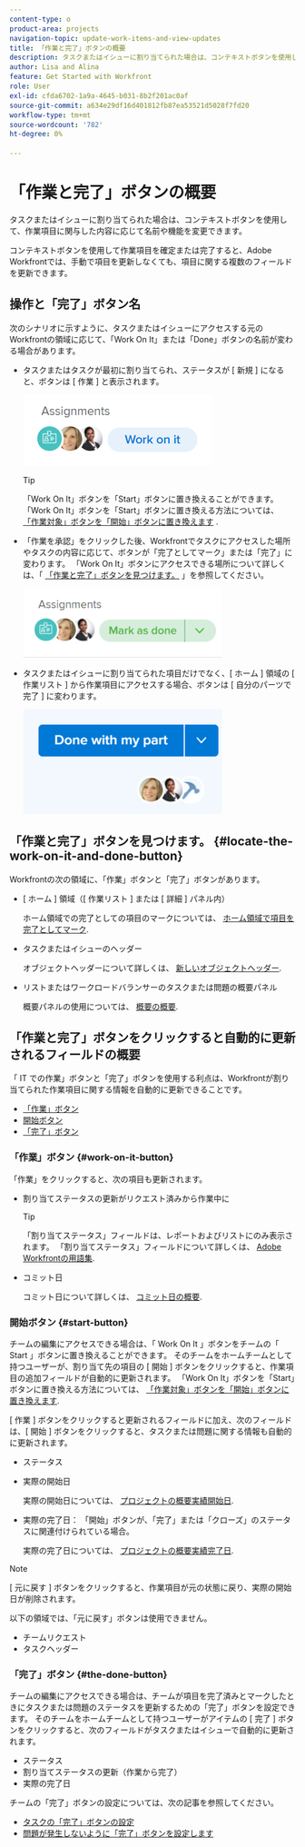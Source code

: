 ```yaml
---
content-type: o
product-area: projects
navigation-topic: update-work-items-and-view-updates
title: 「作業と完了」ボタンの概要
description: タスクまたはイシューに割り当てられた場合は、コンテキストボタンを使用して、作業項目に関与した内容に応じて名前や機能を変更できます。
author: Lisa and Alina
feature: Get Started with Workfront
role: User
exl-id: cfda6702-1a9a-4645-b031-8b2f201ac0af
source-git-commit: a634e29df16d401812fb87ea53521d5028f7fd20
workflow-type: tm+mt
source-wordcount: '782'
ht-degree: 0%

---
```


# 「作業と完了」ボタンの概要

タスクまたはイシューに割り当てられた場合は、コンテキストボタンを使用して、作業項目に関与した内容に応じて名前や機能を変更できます。

コンテキストボタンを使用して作業項目を確定または完了すると、Adobe Workfrontでは、手動で項目を更新しなくても、項目に関する複数のフィールドを更新できます。

## 操作と「完了」ボタン名

次のシナリオに示すように、タスクまたはイシューにアクセスする元のWorkfrontの領域に応じて、「Work On It」または「Done」ボタンの名前が変わる場合があります。 

* タスクまたはタスクが最初に割り当てられ、ステータスが [ 新規 ] になると、ボタンは [ 作業 ] と表示されます。

  ![](assets/nwe-work-on-it-button.png)

  >[!TIP]
  >
  >「Work On It」ボタンを「Start」ボタンに置き換えることができます。 「Work On It」ボタンを「Start」ボタンに置き換える方法については、  [「作業対象」ボタンを「開始」ボタンに置き換えます](../../people-teams-and-groups/create-and-manage-teams/work-on-it-button-to-start-button.md) .

* 「作業を承認」をクリックした後、Workfrontでタスクにアクセスした場所やタスクの内容に応じて、ボタンが「完了としてマーク」または「完了」に変わります。 「Work On It」ボタンにアクセスできる場所について詳しくは、「 [「作業と完了」ボタンを見つけます。](#locate-the-work-on-it-and-done-button) 」を参照してください。

  ![](assets/nwe-mark-as-done-button-350x122.png)

* タスクまたはイシューに割り当てられた項目だけでなく、[ ホーム ] 領域の [ 作業リスト ] から作業項目にアクセスする場合、ボタンは [ 自分のパーツで完了 ] に変わります。

  ![](assets/home-left-done-with-my-part-button-350x184.png)

## 「作業と完了」ボタンを見つけます。 {#locate-the-work-on-it-and-done-button}

Workfrontの次の領域に、「作業」ボタンと「完了」ボタンがあります。

* [ ホーム ] 領域（[ 作業リスト ] または [ 詳細 ] パネル内）

  ホーム領域での完了としての項目のマークについては、 [ホーム領域で項目を完了としてマーク](../../workfront-basics/using-home/using-the-home-area/mark-item-done-in-home.md).

* タスクまたはイシューのヘッダー

  オブジェクトヘッダーについて詳しくは、 [新しいオブジェクトヘッダー](../../workfront-basics/the-new-workfront-experience/new-object-headers.md).

* リストまたはワークロードバランサーのタスクまたは問題の概要パネル

  概要パネルの使用については、 [概要の概要](../../workfront-basics/the-new-workfront-experience/summary-overview.md).

## 「作業と完了」ボタンをクリックすると自動的に更新されるフィールドの概要

「 IT での作業」ボタンと「完了」ボタンを使用する利点は、Workfrontが割り当てられた作業項目に関する情報を自動的に更新できることです。

* [「作業」ボタン](#work-on-it-button)
* [開始ボタン](#start-button)
* [「完了」ボタン](#the-done-button)

### 「作業」ボタン {#work-on-it-button}

「作業」をクリックすると、次の項目も更新されます。

* 割り当てステータスの更新がリクエスト済みから作業中に

  >[!TIP]
  >
  >「割り当てステータス」フィールドは、レポートおよびリストにのみ表示されます。 「割り当てステータス」フィールドについて詳しくは、 [Adobe Workfrontの用語集](../../workfront-basics/navigate-workfront/workfront-navigation/workfront-terminology-glossary.md).

* コミット日

  コミット日について詳しくは、 [コミット日の概要](../../manage-work/projects/updating-work-in-a-project/overview-of-commit-dates.md).

### 開始ボタン {#start-button}

チームの編集にアクセスできる場合は、「 Work On It 」ボタンをチームの「 Start 」ボタンに置き換えることができます。 そのチームをホームチームとして持つユーザーが、割り当て先の項目の [ 開始 ] ボタンをクリックすると、作業項目の追加フィールドが自動的に更新されます。 「Work On It」ボタンを「Start」ボタンに置き換える方法については、 [「作業対象」ボタンを「開始」ボタンに置き換えます](../../people-teams-and-groups/create-and-manage-teams/work-on-it-button-to-start-button.md).

[ 作業 ] ボタンをクリックすると更新されるフィールドに加え、次のフィールドは、[ 開始 ] ボタンをクリックすると、タスクまたは問題に関する情報も自動的に更新されます。

* ステータス
* 実際の開始日

  実際の開始日については、 [プロジェクトの概要実績開始日](../../manage-work/projects/planning-a-project/project-actual-start-date.md).

* 実際の完了日： 「開始」ボタンが、「完了」または「クローズ」のステータスに関連付けられている場合。

  実際の完了日については、 [プロジェクトの概要実績完了日](../../manage-work/projects/planning-a-project/project-actual-completion-date.md).

>[!NOTE]
>
>[ 元に戻す ] ボタンをクリックすると、作業項目が元の状態に戻り、実際の開始日が削除されます。
>
>以下の領域では、「元に戻す」ボタンは使用できません。
>
>* チームリクエスト
>* タスクヘッダー
>

### 「完了」ボタン {#the-done-button}

チームの編集にアクセスできる場合は、チームが項目を完了済みとマークしたときにタスクまたは問題のステータスを更新するための「完了」ボタンを設定できます。 そのチームをホームチームとして持つユーザーがアイテムの [ 完了 ] ボタンをクリックすると、次のフィールドがタスクまたはイシューで自動的に更新されます。

* ステータス
* 割り当てステータスの更新（作業から完了）
* 実際の完了日

チームの「完了」ボタンの設定については、次の記事を参照してください。

* [タスクの「完了」ボタンの設定](../../people-teams-and-groups/create-and-manage-teams/configure-the-done-button-for-tasks.md)
* [問題が発生しないように「完了」ボタンを設定します](../../people-teams-and-groups/create-and-manage-teams/configure-the-done-button-for-issues.md)
